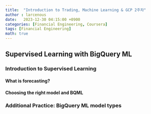 ```yaml
---
title:  "Introduction to Trading, Machine Learning & GCP 2주차"
author : larcenous
date:   2023-12-30 04:15:00 +0900
categories: [Financial Engineering, Coursera]
tags: [Financial Engineering]
math: true
---
```


## Supervised Learning with BigQuery ML

### Introduction to Supervised Learning

#### What is forecasting?

#### Choosing the right model and BQML

### Additional Practice: BigQuery ML model types